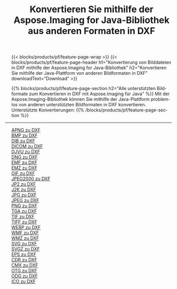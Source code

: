 ﻿---
title: Konvertieren Sie mithilfe der Aspose.Imaging for Java-Bibliothek aus anderen Formaten in DXF 
weight: 3920
url: /de/java/conversion/to/dxf 
lang: de
langdirlevel: 2
locales: zh-hans,ja,it,ru,de,es,fr,nl,id,lt,pl,pt,vi,tr,ko,zh-hant,ar,hi,th,sv,cs,uk,he
description: Mit Aspose.Imaging können Sie mithilfe von Java aus anderen Formaten in DXF konvertieren
---

{{< blocks/products/pf/feature-page-wrap >}}
{{< blocks/products/pf/feature-page-header h1="Konvertierung von Bilddateien in DXF mithilfe der Aspose.Imaging for Java-Bibliothek" h2="Konvertieren Sie mithilfe der Java-Plattform von anderen Bildformaten in DXF" downloadText="Download" >}}


{{% blocks/products/pf/feature-page-section  h2="Alle unterstützten Bildformate zum Konvertieren in DXF mit Aspose.Imaging für Java" %}}
Mit der Aspose.Imaging-Bibliothek können Sie mithilfe der Java-Plattform problemlos von anderen unterstützten Bildformaten in DXF konvertieren.
<br/>
Unterstützte Konvertierungen:
{{% /blocks/products/pf/feature-page-section %}}
<div class="container-fluid productfamilypage bg-gray">
    <div class="convertypes bg-gray agp-content section">
        <div class="container">
		<hr style="margin-left:-20px;"/>
		<div class="row other-converters">
		    <div class='col-md-2 other-converter remove-lp remove-rp'><a href="/imaging/de/java/conversion/apng-to-dxf" >APNG zu DXF</a></div>
<div class='col-md-2 other-converter remove-lp remove-rp'><a href="/imaging/de/java/conversion/bmp-to-dxf" >BMP zu DXF</a></div>
<div class='col-md-2 other-converter remove-lp remove-rp'><a href="/imaging/de/java/conversion/dib-to-dxf" >DIB zu DXF</a></div>
<div class='col-md-2 other-converter remove-lp remove-rp'><a href="/imaging/de/java/conversion/dicom-to-dxf" >DICOM zu DXF</a></div>
<div class='col-md-2 other-converter remove-lp remove-rp'><a href="/imaging/de/java/conversion/djvu-to-dxf" >DJVU zu DXF</a></div>
<div class='col-md-2 other-converter remove-lp remove-rp'><a href="/imaging/de/java/conversion/dng-to-dxf" >DNG zu DXF</a></div>
<div class='col-md-2 other-converter remove-lp remove-rp'><a href="/imaging/de/java/conversion/emf-to-dxf" >EMF zu DXF</a></div>
<div class='col-md-2 other-converter remove-lp remove-rp'><a href="/imaging/de/java/conversion/emz-to-dxf" >EMZ zu DXF</a></div>
<div class='col-md-2 other-converter remove-lp remove-rp'><a href="/imaging/de/java/conversion/gif-to-dxf" >GIF zu DXF</a></div>
<div class='col-md-2 other-converter remove-lp remove-rp'><a href="/imaging/de/java/conversion/jpeg2000-to-dxf" >JPEG2000 zu DXF</a></div>
<div class='col-md-2 other-converter remove-lp remove-rp'><a href="/imaging/de/java/conversion/jp2-to-dxf" >JP2 zu DXF</a></div>
<div class='col-md-2 other-converter remove-lp remove-rp'><a href="/imaging/de/java/conversion/j2k-to-dxf" >J2K zu DXF</a></div>
<div class='col-md-2 other-converter remove-lp remove-rp'><a href="/imaging/de/java/conversion/jpg-to-dxf" >JPG zu DXF</a></div>
<div class='col-md-2 other-converter remove-lp remove-rp'><a href="/imaging/de/java/conversion/jpeg-to-dxf" >JPEG zu DXF</a></div>
<div class='col-md-2 other-converter remove-lp remove-rp'><a href="/imaging/de/java/conversion/png-to-dxf" >PNG zu DXF</a></div>
<div class='col-md-2 other-converter remove-lp remove-rp'><a href="/imaging/de/java/conversion/tga-to-dxf" >TGA zu DXF</a></div>
<div class='col-md-2 other-converter remove-lp remove-rp'><a href="/imaging/de/java/conversion/tif-to-dxf" >TIF zu DXF</a></div>
<div class='col-md-2 other-converter remove-lp remove-rp'><a href="/imaging/de/java/conversion/tiff-to-dxf" >TIFF zu DXF</a></div>
<div class='col-md-2 other-converter remove-lp remove-rp'><a href="/imaging/de/java/conversion/webp-to-dxf" >WEBP zu DXF</a></div>
<div class='col-md-2 other-converter remove-lp remove-rp'><a href="/imaging/de/java/conversion/wmf-to-dxf" >WMF zu DXF</a></div>
<div class='col-md-2 other-converter remove-lp remove-rp'><a href="/imaging/de/java/conversion/wmz-to-dxf" >WMZ zu DXF</a></div>
<div class='col-md-2 other-converter remove-lp remove-rp'><a href="/imaging/de/java/conversion/svg-to-dxf" >SVG zu DXF</a></div>
<div class='col-md-2 other-converter remove-lp remove-rp'><a href="/imaging/de/java/conversion/svgz-to-dxf" >SVGZ zu DXF</a></div>
<div class='col-md-2 other-converter remove-lp remove-rp'><a href="/imaging/de/java/conversion/eps-to-dxf" >EPS zu DXF</a></div>
<div class='col-md-2 other-converter remove-lp remove-rp'><a href="/imaging/de/java/conversion/cdr-to-dxf" >CDR zu DXF</a></div>
<div class='col-md-2 other-converter remove-lp remove-rp'><a href="/imaging/de/java/conversion/cmx-to-dxf" >CMX zu DXF</a></div>
<div class='col-md-2 other-converter remove-lp remove-rp'><a href="/imaging/de/java/conversion/otg-to-dxf" >OTG zu DXF</a></div>
<div class='col-md-2 other-converter remove-lp remove-rp'><a href="/imaging/de/java/conversion/odg-to-dxf" >ODG zu DXF</a></div>
<div class='col-md-2 other-converter remove-lp remove-rp'><a href="/imaging/de/java/conversion/ico-to-dxf" >ICO zu DXF</a></div>
                </div>
        </div>
    </div>
</div>
<br/>

